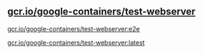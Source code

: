 
[gcr.io/google-containers/test-webserver](https://hub.docker.com/r/anjia0532/google-containers.test-webserver/tags/)
-----


[gcr.io/google-containers/test-webserver:e2e](https://hub.docker.com/r/anjia0532/google-containers.test-webserver/tags/)


[gcr.io/google-containers/test-webserver:latest](https://hub.docker.com/r/anjia0532/google-containers.test-webserver/tags/)


